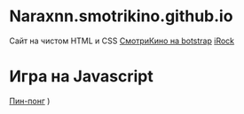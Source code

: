 # Naraxnn.smotrikino.github.io
Сайт на чистом HTML и CSS
[СмотриКино на botstrap](https://naraxnn.github.io/Smotrikinco/Smotrikinobootstrap/ "СмотриКино на Bootstrap")
[iRock](https://naraxnn.github.io/site_one/ "iRock")
# Игра на Javascript
[Пин-понг](https://naraxnn.github.io/gameOne/ "Пин-понг")
)
